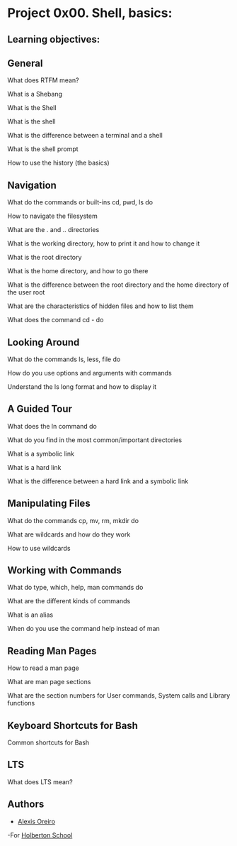 # Project 0x00. Shell, basics:

## Learning objectives:

## General

What does RTFM mean?

What is a Shebang

What is the Shell

What is the shell

What is the difference between a terminal and a shell

What is the shell prompt

How to use the history (the basics)

## Navigation

What do the commands or built-ins cd, pwd, ls do

How to navigate the filesystem

What are the . and .. directories

What is the working directory, how to print it and how to change it

What is the root directory

What is the home directory, and how to go there

What is the difference between the root directory and the home directory of the user root

What are the characteristics of hidden files and how to list them

What does the command cd - do

## Looking Around

What do the commands ls, less, file do

How do you use options and arguments with commands

Understand the ls long format and how to display it

## A Guided Tour

What does the ln command do

What do you find in the most common/important directories

What is a symbolic link

What is a hard link

What is the difference between a hard link and a symbolic link

## Manipulating Files

What do the commands cp, mv, rm, mkdir do

What are wildcards and how do they work

How to use wildcards

## Working with Commands

What do type, which, help, man commands do

What are the different kinds of commands

What is an alias

When do you use the command help instead of man

## Reading Man Pages

How to read a man page

What are man page sections

What are the section numbers for User commands, System calls and Library functions

## Keyboard Shortcuts for Bash

Common shortcuts for Bash

## LTS

What does LTS mean?


## Authors 


- [Alexis Oreiro](https://github.com/alexoreiro)


-For [Holberton School](https://www.holbertonschool.com/uy)